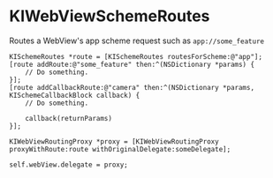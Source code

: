 KIWebViewSchemeRoutes
=====================

Routes a WebView's app scheme request such as `app://some_feature`

```
KISchemeRoutes *route = [KISchemeRoutes routesForScheme:@"app"];
[route addRoute:@"some_feature" then:^(NSDictionary *params) {
    // Do something.
}];
[route addCallbackRoute:@"camera" then:^(NSDictionary *params, KISchemeCallbackBlock callback) {
    // Do something.
    
    callback(returnParams)
}];

KIWebViewRoutingProxy *proxy = [KIWebViewRoutingProxy proxyWithRoute:route withOriginalDelegate:someDelegate];

self.webView.delegate = proxy;
```
